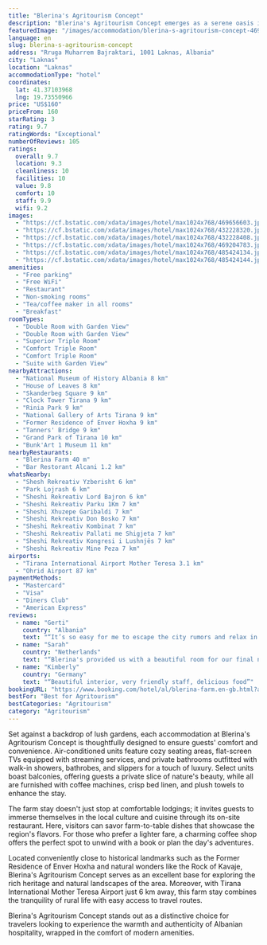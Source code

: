```yaml
---
title: "Blerina's Agritourism Concept"
description: "Blerina's Agritourism Concept emerges as a serene oasis in Laknas, a mere stone's throw from the bustling heart of Skanderbeg Square and the scenic adventures offered by Dajti Ekspres Cable Car."
featuredImage: "/images/accommodation/blerina-s-agritourism-concept-469656603.jpg"
language: en
slug: blerina-s-agritourism-concept
address: "Rruga Muharrem Bajraktari, 1001 Laknas, Albania"
city: "Laknas"
location: "Laknas"
accommodationType: "hotel"
coordinates:
  lat: 41.37103968
  lng: 19.73550966
price: "US$160"
priceFrom: 160
starRating: 3
rating: 9.7
ratingWords: "Exceptional"
numberOfReviews: 105
ratings:
  overall: 9.7
  location: 9.3
  cleanliness: 10
  facilities: 10
  value: 9.8
  comfort: 10
  staff: 9.9
  wifi: 9.2
images:
  - "https://cf.bstatic.com/xdata/images/hotel/max1024x768/469656603.jpg?k=208019f7553d1fff4c1b4e4efad75ec1affb707a22ac20e6d35dec4a8c34c930&o=&hp=1"
  - "https://cf.bstatic.com/xdata/images/hotel/max1024x768/432228320.jpg?k=47b9650afcaa37e1a17e115cd845b177b025bb73323e226c790e37d96f966978&o=&hp=1"
  - "https://cf.bstatic.com/xdata/images/hotel/max1024x768/432228408.jpg?k=1532539955aa517e54990eb4912b7b1f5535fb31271581dfe0af484d04cb9190&o=&hp=1"
  - "https://cf.bstatic.com/xdata/images/hotel/max1024x768/469204783.jpg?k=ec2f85a606ab5bd3a413dac618eeca6e30dfebe62fcf26e926ab372da428a8d5&o=&hp=1"
  - "https://cf.bstatic.com/xdata/images/hotel/max1024x768/485424134.jpg?k=687c89db2ce560665deea333fa43d5106c9ad385a360fcad763f63393d279a4c&o=&hp=1"
  - "https://cf.bstatic.com/xdata/images/hotel/max1024x768/485424144.jpg?k=2cb3460346c70c8fc3cef8937c4167e5baa01b28dba09dca3933cab79018984c&o=&hp=1"
amenities:
  - "Free parking"
  - "Free WiFi"
  - "Restaurant"
  - "Non-smoking rooms"
  - "Tea/coffee maker in all rooms"
  - "Breakfast"
roomTypes:
  - "Double Room with Garden View"
  - "Double Room with Garden View"
  - "Superior Triple Room"
  - "Comfort Triple Room"
  - "Comfort Triple Room"
  - "Suite with Garden View"
nearbyAttractions:
  - "National Museum of History Albania 8 km"
  - "House of Leaves 8 km"
  - "Skanderbeg Square 9 km"
  - "Clock Tower Tirana 9 km"
  - "Rinia Park 9 km"
  - "National Gallery of Arts Tirana 9 km"
  - "Former Residence of Enver Hoxha 9 km"
  - "Tanners' Bridge 9 km"
  - "Grand Park of Tirana 10 km"
  - "Bunk'Art 1 Museum 11 km"
nearbyRestaurants:
  - "Blerina Farm 40 m"
  - "Bar Restorant Alcani 1.2 km"
whatsNearby:
  - "Shesh Rekreativ Yzberisht 6 km"
  - "Park Lojrash 6 km"
  - "Sheshi Rekreativ Lord Bajron 6 km"
  - "Sheshi Rekreativ Parku 1Km 7 km"
  - "Sheshi Xhuzepe Garibaldi 7 km"
  - "Sheshi Rekreativ Don Bosko 7 km"
  - "Sheshi Rekreativ Kombinat 7 km"
  - "Sheshi Rekreativ Pallati me Shigjeta 7 km"
  - "Sheshi Rekreativ Kongresi i Lushnjës 7 km"
  - "Sheshi Rekreativ Mine Peza 7 km"
airports:
  - "Tirana International Airport Mother Teresa 3.1 km"
  - "Ohrid Airport 87 km"
paymentMethods:
  - "Mastercard"
  - "Visa"
  - "Diners Club"
  - "American Express"
reviews:
  - name: "Gerti"
    country: "Albania"
    text: "“It’s so easy for me to escape the city rumors and relax in a farm house that we don’t own yet 😀. Because it’s very near from Tirana and it’s so new, so clean, so fine designed and detailed with love and thoughts to be as comfortable as home. Staff...”"
  - name: "Sarah"
    country: "Netherlands"
    text: "“Blerina's provided us with a beautiful room for our final night in Albania. It had everything we needed and was absolute luxury. The restaurant was really special under the trees (just across the road from the hotel) with very tasty and reasonably...”"
  - name: "Kimberly"
    country: "Germany"
    text: "“Beautiful interior, very friendly staff, delicious food”"
bookingURL: "https://www.booking.com/hotel/al/blerina-farm.en-gb.html?aid=8035640"
bestFor: "Best for Agritourism"
bestCategories: "Agritourism"
category: "Agritourism"
---
```


Set against a backdrop of lush gardens, each accommodation at Blerina's Agritourism Concept is thoughtfully designed to ensure guests' comfort and convenience. Air-conditioned units feature cozy seating areas, flat-screen TVs equipped with streaming services, and private bathrooms outfitted with walk-in showers, bathrobes, and slippers for a touch of luxury. Select units boast balconies, offering guests a private slice of nature's beauty, while all are furnished with coffee machines, crisp bed linen, and plush towels to enhance the stay.

The farm stay doesn't just stop at comfortable lodgings; it invites guests to immerse themselves in the local culture and cuisine through its on-site restaurant. Here, visitors can savor farm-to-table dishes that showcase the region's flavors. For those who prefer a lighter fare, a charming coffee shop offers the perfect spot to unwind with a book or plan the day's adventures.

Located conveniently close to historical landmarks such as the Former Residence of Enver Hoxha and natural wonders like the Rock of Kavaje, Blerina's Agritourism Concept serves as an excellent base for exploring the rich heritage and natural landscapes of the area. Moreover, with Tirana International Mother Teresa Airport just 6 km away, this farm stay combines the tranquility of rural life with easy access to travel routes.

Blerina's Agritourism Concept stands out as a distinctive choice for travelers looking to experience the warmth and authenticity of Albanian hospitality, wrapped in the comfort of modern amenities.
